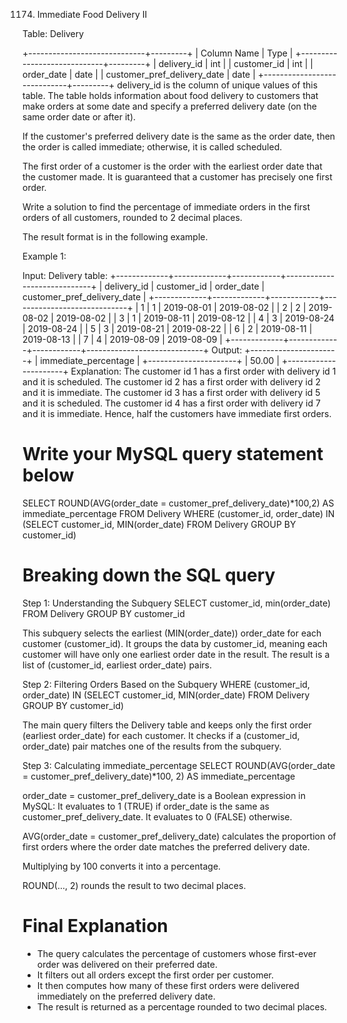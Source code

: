 1174. Immediate Food Delivery II

Table: Delivery

+-----------------------------+---------+
| Column Name                 | Type    |
+-----------------------------+---------+
| delivery_id                 | int     |
| customer_id                 | int     |
| order_date                  | date    |
| customer_pref_delivery_date | date    |
+-----------------------------+---------+
delivery_id is the column of unique values of this table.
The table holds information about food delivery to customers that make orders at some date and specify a preferred delivery date (on the same order date or after it).
 

If the customer's preferred delivery date is the same as the order date, then the order is called immediate; otherwise, it is called scheduled.

The first order of a customer is the order with the earliest order date that the customer made. It is guaranteed that a customer has precisely one first order.

Write a solution to find the percentage of immediate orders in the first orders of all customers, rounded to 2 decimal places.

The result format is in the following example.

 

Example 1:

Input: 
Delivery table:
+-------------+-------------+------------+-----------------------------+
| delivery_id | customer_id | order_date | customer_pref_delivery_date |
+-------------+-------------+------------+-----------------------------+
| 1           | 1           | 2019-08-01 | 2019-08-02                  |
| 2           | 2           | 2019-08-02 | 2019-08-02                  |
| 3           | 1           | 2019-08-11 | 2019-08-12                  |
| 4           | 3           | 2019-08-24 | 2019-08-24                  |
| 5           | 3           | 2019-08-21 | 2019-08-22                  |
| 6           | 2           | 2019-08-11 | 2019-08-13                  |
| 7           | 4           | 2019-08-09 | 2019-08-09                  |
+-------------+-------------+------------+-----------------------------+
Output: 
+----------------------+
| immediate_percentage |
+----------------------+
| 50.00                |
+----------------------+
Explanation: 
The customer id 1 has a first order with delivery id 1 and it is scheduled.
The customer id 2 has a first order with delivery id 2 and it is immediate.
The customer id 3 has a first order with delivery id 5 and it is scheduled.
The customer id 4 has a first order with delivery id 7 and it is immediate.
Hence, half the customers have immediate first orders.

# Write your MySQL query statement below
SELECT ROUND(AVG(order_date = customer_pref_delivery_date)*100,2) AS immediate_percentage
FROM Delivery
WHERE (customer_id, order_date) IN 
(SELECT customer_id, MIN(order_date)
 FROM Delivery
 GROUP BY customer_id)

# Breaking down the SQL query

Step 1: Understanding the Subquery
SELECT customer_id, min(order_date)
FROM Delivery
GROUP BY customer_id

This subquery selects the earliest (MIN(order_date)) order_date for each customer (customer_id).
It groups the data by customer_id, meaning each customer will have only one earliest order date in the result.
The result is a list of (customer_id, earliest order_date) pairs.

Step 2: Filtering Orders Based on the Subquery
WHERE (customer_id, order_date) IN 
(SELECT customer_id, MIN(order_date)
 FROM Delivery
 GROUP BY customer_id)

The main query filters the Delivery table and keeps only the first order (earliest order_date) for each customer.
It checks if a (customer_id, order_date) pair matches one of the results from the subquery.

Step 3: Calculating immediate_percentage
SELECT ROUND(AVG(order_date = customer_pref_delivery_date)*100, 2) AS immediate_percentage

order_date = customer_pref_delivery_date is a Boolean expression in MySQL:
	It evaluates to 1 (TRUE) if order_date is the same as customer_pref_delivery_date.
	It evaluates to 0 (FALSE) otherwise.

AVG(order_date = customer_pref_delivery_date) calculates the proportion of first orders where the order date matches the preferred delivery date.

Multiplying by 100 converts it into a percentage.

ROUND(..., 2) rounds the result to two decimal places.

# Final Explanation
- The query calculates the percentage of customers whose first-ever order was delivered on their preferred date.
- It filters out all orders except the first order per customer.
- It then computes how many of these first orders were delivered immediately on the preferred delivery date.
- The result is returned as a percentage rounded to two decimal places.





